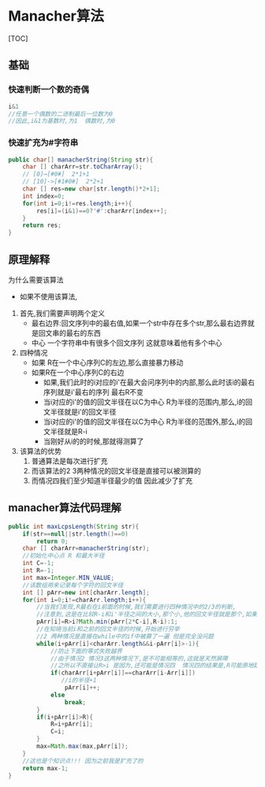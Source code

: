 # Manacher算法

[TOC]

## 基础

### 快速判断一个数的奇偶

```java
i&1  
//任意一个偶数的二进制最后一位数为0
//因此,i&1为基数时,为1  偶数时,为0
```

### 快速扩充为#字符串

```java
public char[] manacherString(String str){
    char [] charArr=str.toCharArray();
    // [0]→[#0#]  2*1+1
    // [10]->[#1#0#]  2*2+1
    char [] res=new char[str.length()*2+1];
    int index=0;
    for(int i=0;i!=res.length;i++){
        res[i]=(i&1)==0?'#':charArr[index++];
    }
    return res;
}
```



## 原理解释

为什么需要该算法

* 如果不使用该算法,

1. 首先,我们需要声明两个定义
   * 最右边界:回文序列中的最右值,如果一个str中存在多个str,那么最右边界就是回文串的最右的东西
   * 中心  一个字符串中有很多个回文序列 这就意味着他有多个中心
2. 四种情况
   * 如果 R在一个中心序列C的左边,那么直接暴力移动
   * 如果R在一个中心序列C的右边
     * 如果,我们此时的i对应的i'在最大会问序列中的内部,那么此时该i的最右序列就是i'最右的序列 最右R不变
     * 当i对应的i'的值的回文半径在以C为中心 R为半径的范围内,那么,i的回文半径就是i'的回文半径
     * 当i对应的i'的值的回文半径在以C为中心 R为半径的范围外,那么,i的回文半径就是R-i
     * 当刚好从i的的时候,那就得测算了
3. 该算法的优势
   1. 普通算法是每次进行扩充
   2. 而该算法的2 3两种情况的回文半径是直接可以被测算的
   3. 而情况四我们至少知道半径最少的值 因此减少了扩充  





## manacher算法代码理解

```java
public int maxLcpsLength(String str){
    if(str==null||str.length()==0)
        return 0;
    char [] charArr=manacherString(str);
    //初始化中心点 R 和最大半径
    int C=-1;
    int R=-1;
    int max=Integer.MIN_VALUE;
    //该数组用来记录每个字符的回文半径
    int [] pArr=new int[charArr.length];
    for(int i=0;i!=charArr.length;i++){
        //当我们发现,R最右在i前面的时候,我们需要进行四种情况中的2/3的判断,
        //注意到,这是在比较R-i和i'半径之间的大小,那个小,他的回文半径就是那个,如果相等,那么还得重新算
        pArr[i]=R>i?Math.min(pArr[2*C-i],R-i):1;
        //在知晓当前i和之前的回文半径的时候,开始进行穷举
        //2 两种情况是直接在while中的if中被算了一遍 但是完全没问题
        while(i+pArr[i]<charArr.length&&i-pArr[i]>-1){
            //防止下面的等式失败越界
            //由于情况2 情况3这两种情况下,是不可能相等的,这就是天然屏障 
            //之所以不直接让R>i 是因为,还可能是情况四  情况四的结果是,R可能原地踏步,也可能不动
            if(charArr[i+pArr[i]]==charArr[i-Arr[i]])
               //i的半径+1
                pArr[i]++;
        	else
                break;      
        }
        if(i+pArr[i]>R){
            R=i+pArr[i];
            C=i;
        }
        max=Math.max(max,pArr[i]);   
    }
    //这也是个知识点!!! 因为之前我是扩充了的
    return max-1;
}
```

















